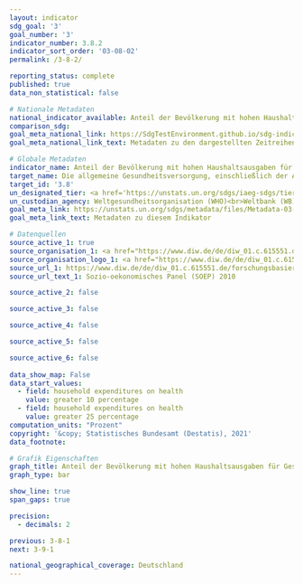 ```yaml
---
layout: indicator    
sdg_goal: '3'    
goal_number: '3'    
indicator_number: 3.8.2    
indicator_sort_order: '03-08-02'    
permalink: /3-8-2/    

reporting_status: complete    
published: true    
data_non_statistical: false    

# Nationale Metadaten    
national_indicator_available: Anteil der Bevölkerung mit hohen Haushaltsausgaben für Gesundheit im Verhältnis zu den gesamten Haushaltsausgaben oder -einkommen    
comparison_sdg:     
goal_meta_national_link: https://SdgTestEnvironment.github.io/sdg-indicators/public/MetaDe/3.8.2.pdf    
goal_meta_national_link_text: Metadaten zu den dargestellten Zeitreihen    

# Globale Metadaten    
indicator_name: Anteil der Bevölkerung mit hohen Haushaltsausgaben für Gesundheit im Verhältnis zu den gesamten Haushaltsausgaben oder -einkommen    
target_name: Die allgemeine Gesundheitsversorgung, einschließlich der Absicherung gegen finanzielle Risiken, den Zugang zu hochwertigen grundlegenden Gesundheitsdiensten und den Zugang zu sicheren, wirksamen, hochwertigen und bezahlbaren unentbehrlichen Arzneimitteln und Impfstoffen für alle erreichen    
target_id: '3.8'    
un_designated_tier: <a href='https://unstats.un.org/sdgs/iaeg-sdgs/tier-classification/' title='Klicken Sie hier um weitere Informationen zur UN-Tier-Klassifikation zu erhalten.'  target='_blank'>Tier I</a>    
un_custodian_agency: Weltgesundheitsorganisation (WHO)<br>Weltbank (WB)    
goal_meta_link: https://unstats.un.org/sdgs/metadata/files/Metadata-03-08-02.pdf    
goal_meta_link_text: Metadaten zu diesem Indikator        

# Datenquellen
source_active_1: true
source_organisation_1: <a href="https://www.diw.de/de/diw_01.c.615551.de/forschungsbasierte_infrastruktureinrichtung__sozio-oekonomisches_panel__soep.html"> Das Sozio-oekonomische Panel (SOEP) </a>
source_organisation_logo_1: <a href="https://www.diw.de/de/diw_01.c.615551.de/forschungsbasierte_infrastruktureinrichtung__sozio-oekonomisches_panel__soep.html"><img src="https://g205sdgs.github.io/sdg-indicators/public/OrgImgDe/soep.png" alt="Logo soep" style="height:60px; width:148px"/></a>
source_url_1: https://www.diw.de/de/diw_01.c.615551.de/forschungsbasierte_infrastruktureinrichtung__sozio-oekonomisches_panel__soep.html
source_url_text_1: Sozio-oekonomisches Panel (SOEP) 2010

source_active_2: false

source_active_3: false

source_active_4: false

source_active_5: false

source_active_6: false
    
data_show_map: False    
data_start_values: 
  - field: household expenditures on health
    value: greater 10 percentage
  - field: household expenditures on health
    value: greater 25 percentage    
computation_units: "Prozent"    
copyright: '&copy; Statistisches Bundesamt (Destatis), 2021'    
data_footnote:     

# Grafik Eigenschaften    
graph_title: Anteil der Bevölkerung mit hohen Haushaltsausgaben für Gesundheit im Verhältnis zu den gesamten Haushaltsausgaben oder -einkommen    
graph_type: bar    

show_line: true
span_gaps: true

precision:
  - decimals: 2    

previous: 3-8-1    
next: 3-9-1    

national_geographical_coverage: Deutschland    
---
```


<span></span>